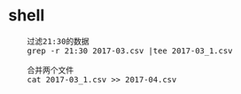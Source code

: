 # shell
<pre>
	过滤21:30的数据
	grep -r 21:30 2017-03.csv |tee 2017-03_1.csv

	合并两个文件
	cat 2017-03_1.csv >> 2017-04.csv
<pre>